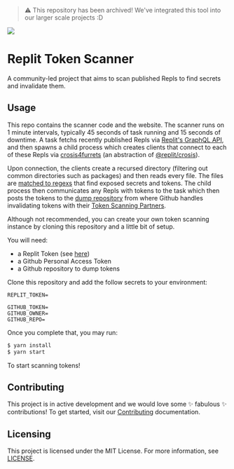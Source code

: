 > :warning: This repository has been archived! We've integrated this tool into our larger scale projects :D

![](https://edge.furret.codes/f/replit-token-scanner.png)

# Replit Token Scanner

A community-led project that aims to scan published Repls to find secrets and invalidate
them.

## Usage

This repo contains the scanner code and the website. The scanner runs on 1 minute intervals,
typically 45 seconds of task running and 15 seconds of downtime. A task fetchs recently
published Repls via [Replit's GraphQL API](https://replit.com/graphql), and then spawns a
child process which creates clients that connect to each of these Repls via [crosis4furrets](https://github.com/rayhanadev/crosis4furrets)
(an abstraction of [@replit/crosis](https://github.com/replit/crosis)).

Upon connection, the clients create a recursed directory (filtering out common directories such
as packages) and then reads every file. The files are [matched to regexs](https://github.com/l4yton/RegHex#github)
that find exposed secrets and tokens. The child process then communicates any Repls with tokens
to the task which then posts the tokens to the [dump repository](https://github.com/rayhanadev/Replit-Token-Dump)
from where Github handles invalidating tokens with their [Token Scanning Partners](https://github.blog/2019-08-19-github-token-scanning-one-billion-tokens-identified-and-five-new-partners/).

Although not recommended, you can create your own token scanning instance by cloning this
repository and a little bit of setup.

You will need:

-   a Replit Token (see [here](https://replit.com/talk/learn/How-to-Get-Your-SID-Cookie/145979))
-   a Github Personal Access Token
-   a Github repository to dump tokens

Clone this repository and add the follow secrets to your environment:

```env
REPLIT_TOKEN=

GITHUB_TOKEN=
GITHUB_OWNER=
GITHUB_REPO=
```

Once you complete that, you may run:

```sh
$ yarn install
$ yarn start
```

To start scanning tokens!

## Contributing

This project is in active development and we would love some :sparkles: fabulous
:sparkles: contributions! To get started, visit our [Contributing](https://github.com/rayhanadev/Replit-Token-Scanner/blob/main/CONTRIBUTING.md)
documentation.

## Licensing

This project is licensed under the MIT License. For more information, see [LICENSE](https://github.com/rayhanadev/Replit-Token-Scanner/blob/main/LICENSE).
